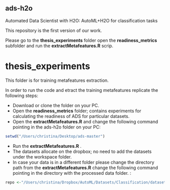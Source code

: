 ## ads-h2o

Automated Data Scientist with H2O: AutoML+H2O for classification tasks

This repository is the first version of our work.

Please go to the **thesis_experiments** folder open the **readiness_metrics** subfolder and run the **extractMetafeatures.R** scrip.

# thesis_experiments

This folder is for training metafeatures extraction.

In order to run the code and etract the training metafeatures replicate the following steps:


* Download or clone the folder on your PC.
* Open the **readiness_metrics** folder;  contains experiments for calculating the readiness of ADS for particular datasets.
* Open the **extractMetafeatures.R** and change the following command pointing in the ads-h2o folder on your PC:
```R
setwd("/Users/christina/Desktop/ads-master")
```
* Run the **extractMetafeatures.R** . 
* The datasets allocate on the dropbox; no need to add the datasets under the workspace folder. 
* In case your data is in a different folder please change the directory path from the **extractMetafeatures.R**  change the following command pointing in the directory with the processed data folder. :

```R
repo <-"/Users/christina/Dropbox/AutoML/Datasets/Classification/dataset-name/processed"
```
